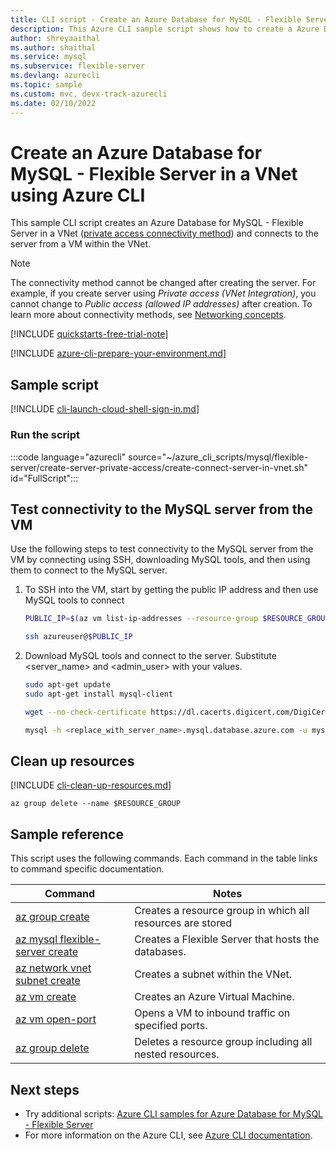 ```yaml
---
title: CLI script - Create an Azure Database for MySQL - Flexible Server in a VNet
description: This Azure CLI sample script shows how to create a Azure Database for MySQL - Flexible Server in a VNet (private access connectivity method) and connect to the server from a VM within the VNet.
author: shreyaaithal
ms.author: shaithal
ms.service: mysql
ms.subservice: flexible-server
ms.devlang: azurecli
ms.topic: sample
ms.custom: mvc, devx-track-azurecli
ms.date: 02/10/2022 
---
```


# Create an Azure Database for MySQL - Flexible Server in a VNet using Azure CLI

This sample CLI script creates an Azure Database for MySQL - Flexible Server in a VNet ([private access connectivity method](../concepts-networking-vnet.md)) and connects to the server from a VM within the VNet.

> [!NOTE]
> The connectivity method cannot be changed after creating the server. For example, if you create server using *Private access (VNet Integration)*, you cannot change to *Public access (allowed IP addresses)* after creation. To learn more about connectivity methods, see [Networking concepts](../concepts-networking.md).

[!INCLUDE [quickstarts-free-trial-note](../../includes/flexible-server-free-trial-note.md)]

[!INCLUDE [azure-cli-prepare-your-environment.md](~/articles/reusable-content/azure-cli/azure-cli-prepare-your-environment.md)]

## Sample script

[!INCLUDE [cli-launch-cloud-shell-sign-in.md](../../../../includes/cli-launch-cloud-shell-sign-in.md)]

### Run the script

:::code language="azurecli" source="~/azure_cli_scripts/mysql/flexible-server/create-server-private-access/create-connect-server-in-vnet.sh" id="FullScript":::

## Test connectivity to the MySQL server from the VM

Use the following steps to test connectivity to the MySQL server from the VM by connecting using SSH, downloading MySQL tools, and then using them to connect to the MySQL server.

1. To SSH into the VM, start by getting the public IP address and then use MySQL tools to connect

   ```bash
   PUBLIC_IP=$(az vm list-ip-addresses --resource-group $RESOURCE_GROUP --name $VM --query "[].virtualMachine.network.publicIpAddresses[0].ipAddress" --output tsv)
   
   ssh azureuser@$PUBLIC_IP
   ```

1. Download MySQL tools and connect to the server. Substitute <server_name> and <admin_user> with your values.

   ```bash
   sudo apt-get update
   sudo apt-get install mysql-client
   
   wget --no-check-certificate https://dl.cacerts.digicert.com/DigiCertGlobalRootCA.crt.pem

   mysql -h <replace_with_server_name>.mysql.database.azure.com -u mysqladmin -p --ssl-mode=REQUIRED --ssl-ca=DigiCertGlobalRootCA.crt.pem
   ```

## Clean up resources

[!INCLUDE [cli-clean-up-resources.md](../../../../includes/cli-clean-up-resources.md)]

```azurecli
az group delete --name $RESOURCE_GROUP
```

## Sample reference

This script uses the following commands. Each command in the table links to command specific documentation.

| **Command** | **Notes** |
|---|---|
|[az group create](/cli/azure/group#az-group-create)|Creates a resource group in which all resources are stored|
|[az mysql flexible-server create](/cli/azure/mysql/flexible-server#az-mysql-flexible-server-create)|Creates a Flexible Server that hosts the databases.|
|[az network vnet subnet create](/cli/azure/network/vnet/subnet#az-network-vnet-subnet-create)|Creates a subnet within the VNet.|
|[az vm create](/cli/azure/vm#az-vm-create)|Creates an Azure Virtual Machine.|
|[az vm open-port](/cli/azure/vm#az-vm-open-port)|Opens a VM to inbound traffic on specified ports.|
|[az group delete](/cli/azure/group#az-group-delete) | Deletes a resource group including all nested resources.|

## Next steps

- Try additional scripts: [Azure CLI samples for Azure Database for MySQL - Flexible Server](../sample-scripts-azure-cli.md)
- For more information on the Azure CLI, see [Azure CLI documentation](/cli/azure).

